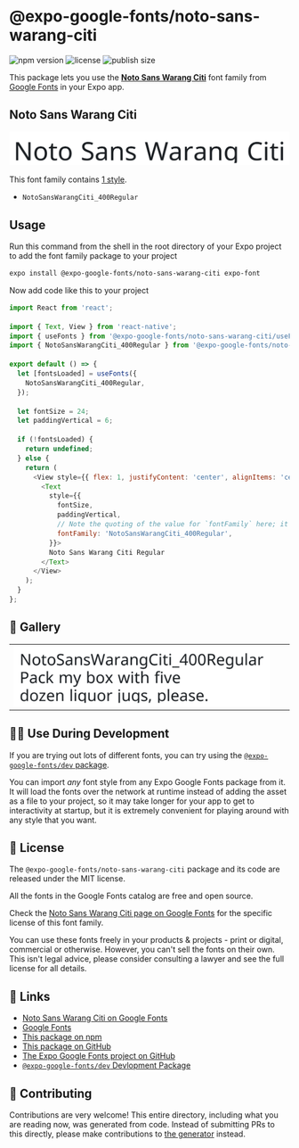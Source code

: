 # @expo-google-fonts/noto-sans-warang-citi

![npm version](https://flat.badgen.net/npm/v/@expo-google-fonts/noto-sans-warang-citi)
![license](https://flat.badgen.net/github/license/expo/google-fonts)
![publish size](https://flat.badgen.net/packagephobia/install/@expo-google-fonts/noto-sans-warang-citi)

This package lets you use the [**Noto Sans Warang Citi**](https://fonts.google.com/specimen/Noto+Sans+Warang+Citi) font family from [Google Fonts](https://fonts.google.com/) in your Expo app.

## Noto Sans Warang Citi

![Noto Sans Warang Citi](./font-family.png)

This font family contains [1 style](#-gallery).

- `NotoSansWarangCiti_400Regular`

## Usage

Run this command from the shell in the root directory of your Expo project to add the font family package to your project
```sh
expo install @expo-google-fonts/noto-sans-warang-citi expo-font
```

Now add code like this to your project
```js
import React from 'react';

import { Text, View } from 'react-native';
import { useFonts } from '@expo-google-fonts/noto-sans-warang-citi/useFonts';
import { NotoSansWarangCiti_400Regular } from '@expo-google-fonts/noto-sans-warang-citi/400Regular';

export default () => {
  let [fontsLoaded] = useFonts({
    NotoSansWarangCiti_400Regular,
  });

  let fontSize = 24;
  let paddingVertical = 6;

  if (!fontsLoaded) {
    return undefined;
  } else {
    return (
      <View style={{ flex: 1, justifyContent: 'center', alignItems: 'center' }}>
        <Text
          style={{
            fontSize,
            paddingVertical,
            // Note the quoting of the value for `fontFamily` here; it expects a string!
            fontFamily: 'NotoSansWarangCiti_400Regular',
          }}>
          Noto Sans Warang Citi Regular
        </Text>
      </View>
    );
  }
};

```

## 🔡 Gallery


||||
|-|-|-|
|![NotoSansWarangCiti_400Regular](.//400Regular/NotoSansWarangCiti_400Regular.ttf.png)||||


## 👩‍💻 Use During Development

If you are trying out lots of different fonts, you can try using the [`@expo-google-fonts/dev` package](https://github.com/expo/google-fonts/tree/master/font-packages/dev#readme).

You can import *any* font style from any Expo Google Fonts package from it. It will load the fonts
over the network at runtime instead of adding the asset as a file to your project, so it may take longer
for your app to get to interactivity at startup, but it is extremely convenient
for playing around with any style that you want.

## 📖 License

The `@expo-google-fonts/noto-sans-warang-citi` package and its code are released under the MIT license.

All the fonts in the Google Fonts catalog are free and open source.

Check the [Noto Sans Warang Citi page on Google Fonts](https://fonts.google.com/specimen/Noto+Sans+Warang+Citi) for the specific license of this font family.

You can use these fonts freely in your products & projects - print or digital, commercial or otherwise. However, you can't sell the fonts on their own. This isn't legal advice, please consider consulting a lawyer and see the full license for all details.

## 🔗 Links

- [Noto Sans Warang Citi on Google Fonts](https://fonts.google.com/specimen/Noto+Sans+Warang+Citi)
- [Google Fonts](https://fonts.google.com/)
- [This package on npm](https://www.npmjs.com/package/@expo-google-fonts/noto-sans-warang-citi)
- [This package on GitHub](https://github.com/expo/google-fonts/tree/master/font-packages/noto-sans-warang-citi)
- [The Expo Google Fonts project on GitHub](https://github.com/expo/google-fonts)
- [`@expo-google-fonts/dev` Devlopment Package](https://github.com/expo/google-fonts/tree/master/font-packages/dev)

## 🤝 Contributing

Contributions are very welcome! This entire directory, including what you are reading now, was generated from code. Instead of submitting PRs to this directly, please make contributions to [the generator](https://github.com/expo/google-fonts/tree/master/packages/generator) instead.
